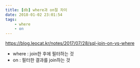 ```yaml
---
title: [db] where과 on절 차이
date: 2018-01-02 23:01:54
tags:
    - where
    - on
---
```


<https://blog.leocat.kr/notes/2017/07/28/sql-join-on-vs-where>  

- where : join한 후에 필터하는 것  
- on : 필터한 결과를 join하는 것  

<!-- more -->